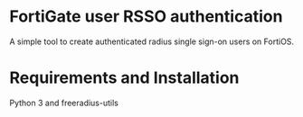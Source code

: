# FortiGate user RSSO authentication
A simple tool to create authenticated radius single sign-on users on FortiOS.

# Requirements and Installation
Python 3 and freeradius-utils
